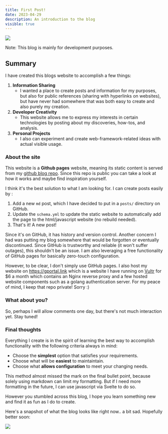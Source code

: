 ```yaml
---
title: First Post!
date: 2023-04-29
description: An introduction to the blog
visible: true
---
```


![](https://raw.githubusercontent.com/Tarikul-Islam-Anik/Animated-Fluent-Emojis/master/Emojis/Activities/Party%20Popper.png)

Note: This blog is mainly for development purposes.

## Summary

I have created this blogs website to accomplish a few things:

1.  **Information Sharing**
    - I wanted a place to create posts and information for my purposes, but also for public references (sharing with hyperlinks on websites), but have never had somewhere that was both easy to create and also purely my creation.
2.  **Developer Creativity**
    - This website allows me to express my interests in certain technologies by posting about my discoveries, how-tos, and analysis.
3.  **Personal Projects**
    - I also can experiment and create web-framework-related ideas with actual visible usage.

### About the site

This website is a **Github pages** website, meaning its static content is served from my [github blog repo](https://github.com/gtsteffaniak/blog). Since this repo is public you can take a look at how it works and maybe find inspiration yourself.

I think it's the best solution to what I am looking for. I can create posts easily by :

1.  Add a new `md` post, which I have decided to put in a `posts/` directory on GitHub.
2.  Update the `schema.yml` to update the static website to automatically add the page to the html/javascript website (no rebuild needed).
3. That's it! A new post!

Since it's on GitHub, it has history and version control. Another concern I had was putting my blog somewhere that would be forgotten or eventually discontinued. Since GitHub is trustworthy and reliable (it won't suffer outages), this shouldn't be an issue. I am also leveraging a free functionality of GitHub pages for basically zero-touch configuration.

However, to be clear, I don't simply use GitHub pages. I also host my website on https://gportal.link which is a website I have running on [Vultr](vultr.com) for $6 a month which contains an Nginx reverse proxy and a few hosted website components such as a golang authentication server. For my peace of mind, I keep that repo private! Sorry :)

### What about you?

So, perhaps I will allow comments one day, but there's not much interaction yet. Stay tuned!

### Final thoughts

Everything I create is in the spirit of learning the best way to accomplish functionality with the following criteria always in mind:

- Choose the **simplest** option that satisfies your requirements.
- Choose what will be **easiest** to maintaintain.
- Choose what **allows configuration** to meet your changing needs.

This method almost missed the mark on the final bullet point, because solely using markdown can limit my formatting. But if I need more formatting in the future, I can use javascript via Svelte to do so.

However you stumbled across this blog, I hope you learn something new and find it as fun as I do to create.

Here's a snapshot of what the blog looks like right now.. a bit sad. Hopefully better soon:

![](https://i.imgur.com/D6B2xip.png)
